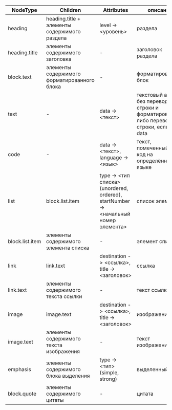 | NodeType        | Children                                     | Attributes                                                                               | описание                                                                                 |
| --------------- | -------------------------------------------- | ---------------------------------------------------------------------------------------- | ---------------------------------------------------------------------------------------- |
| heading         | heading.title + элементы содержимого раздела | level -> \<уровень\>                                                                     | раздела                                                                                  |
| heading.title   | элементы содержимого заголовка               | -                                                                                        | заголовок раздела                                                                        |
| block.text      | элементы содержимого форматированного блока  | -                                                                                        | форматированный блок                                                                     |
| text            | -                                            | data -> \<текст\>                                                                        | текстовый абзац без перевода строки и форматирования, либо перевод строки, если без data |
| code            | -                                            | data -> \<текст\>, language -> \<язык\>                                                  | текст, помеченный как код на определённом языке                                          |
| list            | block.list.item                              | type -> \<тип списка\> (unordered, ordered), startNumber -> \<начальный номер элемента\> | список элементов                                                                         |
| block.list.item | элементы содержимого элемента списка         | -                                                                                        | элемент списка                                                                           |
| link            | link.text                                    | destination -> \<ссылка\>, title -> \<заголовок\>                                        | ссылка                                                                                   |
| link.text       | элементы содержимого текста ссылки           | -                                                                                        | текст ссылки                                                                             |
| image           | image.text                                   | destination -> \<ссылка\>, title -> \<заголовок\>                                        | изображение                                                                              |
| image.text      | элементы содержимого текста изображения      | -                                                                                        | текст изображения                                                                        |
| emphasis        | элементы содержимого блока выделения         | type -> \<тип\> (simple, strong)                                                         | выделенный блок                                                                          |
| block.quote     | элементы содержимого цитаты                  | -                                                                                        | цитата                                                                                   |